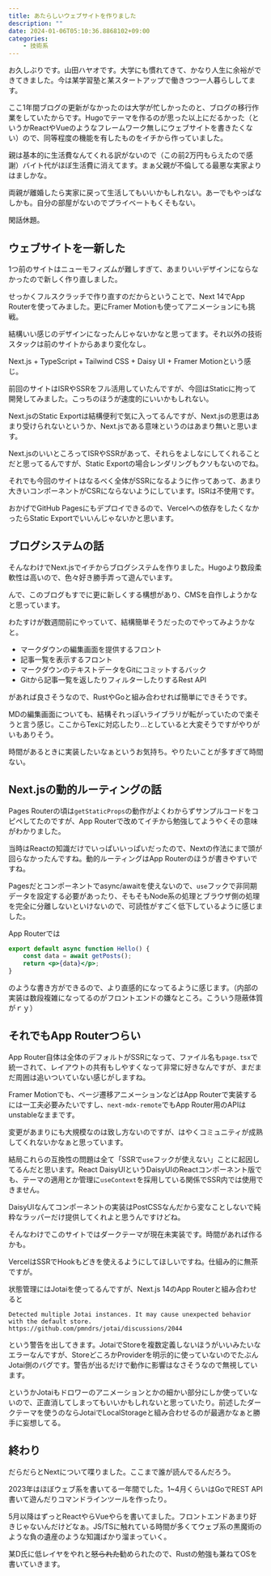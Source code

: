```yaml
---
title: あたらしいウェブサイトを作りました
description: ""
date: 2024-01-06T05:10:36.8868102+09:00
categories:
    - 技術系
---
```


お久しぶりです。山田ハヤオです。大学にも慣れてきて、かなり人生に余裕ができてきました。今は某学習塾と某スタートアップで働きつつ一人暮らししてます。

ここ1年間ブログの更新がなかったのは大学が忙しかったのと、ブログの移行作業をしていたからです。Hugoでテーマを作るのが思った以上にだるかった（というかReactやVueのようなフレームワーク無しにウェブサイトを書きたくない）ので、同等程度の機能を有したものをイチから作っていました。

親は基本的に生活費なんてくれる訳がないので（この前2万円もらえたので感謝）バイト代がほぼ生活費に消えてます。まぁ父親が不倫してる最悪な実家よりはましかな。

両親が離婚したら実家に戻って生活してもいいかもしれない。あーでもやっぱなしかも。自分の部屋がないのでプライベートもくそもない。

閑話休題。

## ウェブサイトを一新した

1つ前のサイトはニューモフィズムが難しすぎて、あまりいいデザインにならなかったので新しく作り直しました。

せっかくフルスクラッチで作り直すのだからということで、Next 14でApp Routerを使ってみました。更にFramer Motionも使ってアニメーションにも挑戦。

結構いい感じのデザインになったんじゃないかなと思ってます。それ以外の技術スタックは前のサイトからあまり変化なし。

Next.js + TypeScript + Tailwind CSS + Daisy UI + Framer Motionという感じ。

前回のサイトはISRやSSRをフル活用していたんですが、今回はStaticに拘って開発してみました。こっちのほうが速度的にいいかもしれない。

Next.jsのStatic Exportは結構便利で気に入ってるんですが、Next.jsの恩恵はあまり受けられないというか、Next.jsである意味というのはあまり無いと思います。

Next.jsのいいところってISRやSSRがあって、それらをよしなにしてくれることだと思ってるんですが、Static Exportの場合レンダリングもクソもないのでね。

それでも今回のサイトはなるべく全体がSSRになるように作ってあって、あまり大きいコンポーネントがCSRにならないようにしています。ISRは不使用です。

おかげでGitHub Pagesにもデプロイできるので、Vercelへの依存をしたくなかったらStatic Exportでいいんじゃないかと思います。

## ブログシステムの話

そんなわけでNext.jsでイチからブログシステムを作りました。Hugoより数段柔軟性は高いので、色々好き勝手弄って遊んでいます。

んで、このブログもすでに更に新しくする構想があり、CMSを自作しようかなと思っています。

わたすけが数週間前にやっていて、結構簡単そうだったのでやってみようかなと。

- マークダウンの編集画面を提供するフロント
- 記事一覧を表示するフロント
- マークダウンのテキストデータをGitにコミットするバック
- Gitから記事一覧を返したりフィルターしたりするRest API

があれば良さそうなので、RustやGoと組み合わせれば簡単にできそうです。

MDの編集画面についても、結構それっぽいライブラリが転がっていたので楽そうと言う感じ。ここからTexに対応したり…としていると大変そうですがやりがいもありそう。

時間があるときに実装したいなぁというお気持ち。やりたいことが多すぎて時間ない。

## Next.jsの動的ルーティングの話

Pages Routerの頃は`getStaticProps`の動作がよくわからずサンプルコードをコピペしてたのですが、App Routerで改めてイチから勉強してようやくその意味がわかりました。

当時はReactの知識だけでいっぱいいっぱいだったので、Nextの作法にまで頭が回らなかったんですね。動的ルーティングはApp Routerのほうが書きやすいですね。

Pagesだとコンポーネントでasync/awaitを使えないので、`use`フックで非同期データを設定する必要があったり、そもそもNode系の処理とブラウザ側の処理を完全に分離しないといけないので、可読性がすごく低下しているように感じました。

App Routerでは

```jsx
export default async function Hello() {
    const data = await getPosts();
    return <p>{data}</p>;
}
```

のような書き方ができるので、より直感的になってるように感じます。（内部の実装は数段複雑になってるのがフロントエンドの嫌なところ。こういう隠蔽体質がｒｙ）

## それでもApp Routerつらい

App Router自体は全体のデフォルトがSSRになって、ファイル名も`page.tsx`で統一されて、レイアウトの共有もしやすくなって非常に好きなんですが、まだまだ周囲は追いついていない感じがしますね。

Framer Motionでも、ページ遷移アニメーションなどはApp Routerで実装するには一工夫必要みたいですし、`next-mdx-remote`でもApp Router用のAPIはunstableなままです。

変更があまりにも大規模なのは致し方ないのですが、はやくコミュニティが成熟してくれないかなぁと思っています。

結局これらの互換性の問題は全て「SSRで`use`フックが使えない」ことに起因してるんだと思います。React DaisyUIというDaisyUIのReactコンポーネント版でも、テーマの適用とか管理に`useContext`を採用している関係でSSR内では使用できません。

DaisyUIなんてコンポーネントの実装はPostCSSなんだから変なことしないで純粋なラッパーだけ提供してくれよと思うんですけどね。

そんなわけでこのサイトではダークテーマが現在未実装です。時間があれば作るかも。

VercelはSSRでHookもどきを使えるようにしてほしいですね。仕組み的に無茶ですが。

状態管理にはJotaiを使ってるんですが、Next.js 14のApp Routerと組み合わせると

```
Detected multiple Jotai instances. It may cause unexpected behavior with the default store. https://github.com/pmndrs/jotai/discussions/2044
```

という警告を出してきます。JotaiでStoreを複数定義しないほうがいいみたいなエラーなんですが、StoreどころかProviderを明示的に使っていないのでたぶんJotai側のバグです。警告が出るだけで動作に影響はなさそうなので無視しています。

というかJotaiもドロワーのアニメーションとかの細かい部分にしか使っていないので、正直消してしまってもいいかもしれないと思っていたり。前述したダークテーマを使うのならJotaiでLocalStorageと組み合わせるのが最適かなぁと勝手に妄想してる。

## 終わり

だらだらとNextについて喋りました。ここまで誰が読んでるんだろう。

2023年はほぼウェブ系を書いてる一年間でした。1~4月くらいはGoでREST API書いて遊んだりコマンドラインツールを作ったり。

5月以降はずっとReactやらVueやらを書いてました。フロントエンドあまり好きじゃないんだけどなぁ。JS/TSに触れている時間が多くてウェブ系の黒魔術のような負の遺産のような知識ばかり溜まっていく。

某D氏に低レイヤをやれと~~怒られた~~勧められたので、Rustの勉強も兼ねてOSを書いていきます。
